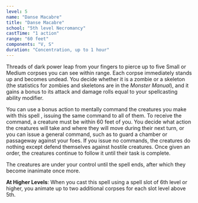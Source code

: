 ```yaml
---
level: 5
name: "Danse Macabre"
title: "Danse Macabre"
school: "5th level Necromancy"
castTime: "1 action"
range: "60 feet"
components: "V, S"
duration: "Concentration, up to 1 hour"
---
```


Threads of dark power leap from your fingers to pierce up to five Small or Medium corpses you can see within range. Each corpse immediately stands up and becomes undead. You decide whether it is a zombie or a skeleton (the statistics for zombies and skeletons are in the *Monster Manual*), and it gains a bonus to its attack and damage rolls equal to your spellcasting ability modifier.

You can use a bonus action to mentally command the creatures you make with this spell , issuing the same command to all of them. To receive the command, a creature must be within 60 feet of you. You decide what action the creatures will take and where they will move during their next turn, or you can issue a general command, such as to guard a chamber or passageway against your foes. If you issue no commands, the creatures do nothing except defend themselves against hostile creatures. Once given an order, the creatures continue to follow it until their task is complete.

The creatures are under your control until the spell ends, after which they become inanimate once more.

**At Higher Levels**: When you cast this spell using a spell slot of 6th level or higher, you animate up to two additional corpses for each slot level above 5th.
